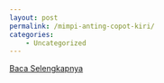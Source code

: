 ```yaml
---
layout: post
permalink: /mimpi-anting-copot-kiri/
categories:
    - Uncategorized
---
```


[Baca Selengkapnya](/10)